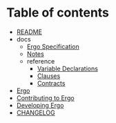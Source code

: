 # Table of contents

* [README](README.md)
* docs
  * [Ergo Specification](docs/specification.md)
  * [Notes](docs/notes.md)
  * reference
    * [Variable Declarations](docs/reference/variabledeclarations.md)
    * [Clauses](docs/reference/clauses.md)
    * [Contracts](docs/reference/contracts.md)
* [Ergo](build.md)
* [Contributing to Ergo](contributing.md)
* [Developing Ergo](developers.md)
* [CHANGELOG](changelog.md)

